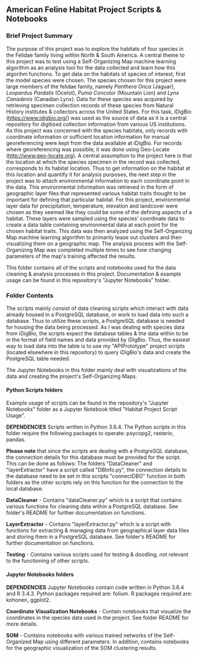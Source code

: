 ## American Feline Habitat Project Scripts & Notebooks
### Brief Project Summary
The purpose of this project was to explore the habitats of four species in the Felidae family living within North & South America. A central theme to this project was to test using a Self-Organizing Map machine learning algorithm as an analysis tool for the data collected and learn how this algorihm functions.
To get data on the habitats of species of interest, first the model species were chosen.
The species chosen for this project were large members of the felidae family, namely *Panthera Onca* (Jaguar), *Leopardus Pardalis* (Ocelot), *Puma Concolor* (Mountain Lion) and *Lynx Canadenis* (Canadian Lynx).
Data for these species was acquired by retrieving specimen collection records of these species from Natural History institutes & collectors across the United States.
For this task, iDigBio (https://www.idigbio.org/) was used as the source of data as it is a central repository for digitized collection information from various US institutions.
As this project was concerned with the species habitats, only records with coordinate information or sufficient location information for manual georeferencing were kept from the data available at iDigBio.
For records where georeferencing was possible, it was done using Geo-Locate (http://www.geo-locate.org). A central assumption to the project here is that the location at which the species specimen in the record was collected, corresponds to its habitat location.
Thus to get information on the habitat at this location and quantify it for analysis purposes, the next step in the project was to attach environmental information to each coordinate point in the data.
This environmental information was retrieved in the form of geographic layer files that represented various habitat traits thought to be important for defining that particular habitat.
For this project, environmental layer data for precipitation, temperature, elevation and landcover were chosen as they seemed like they could be some of the defining aspects of a habitat.
These layers were sampled using the species' coordinate data to create a data table containing environmental data at each point for the chosen habitat traits.
This data was then analyzed using the Self-Organizing Map machine learning algorithm to primarily tease out clusters and then visualizing them on a geographic map.
The analysis process with the Self-Organizing Map was completed multiple times to see how changing parameters of the map's training affected the results.

This folder contains all of the scripts and notebooks used for the data cleaning & analysis processes in this project. Documentation & example usage can be found in this repository's "Jupyter Notebooks" folder.

### Folder Contents

The scripts mainly consist of data cleaning scripts which interact with data already housed in a PostgreSQL database, or work to load data into such a database.
Thus to utilize these scripts, a PostgreSQL database is needed for housing the data being processed.
As I was dealing with species data from iDigBio, the scripts expect the database tables & the data within to be in the format of field names and data provided by iDigBio.
Thus, the easiest way to load data into the table is to use my "APIPrototype" project scripts (located elsewhere in this repository) to query iDigBio's data and create the PostgreSQL table needed.

The Jupyter Notebooks in this folder mainly deal with visualizations of the data and creating the project's Self-Organizing Maps.

#### Python Scripts folders
Example usage of scripts can be found in the repository's "Jupyter Notebooks" folder as a Jupyter Notebook titled "Habitat Project Script Usage".


**DEPENDENCIES** Scripts written in Python 3.6.4. The Python scripts in this folder require the following packages to operate: 
psycopg2, rasterio, pandas.

**Please note** that since the scripts are dealing with a PostgreSQL database, the connection details for this database
must be provided for the script. This can be done as follows: The folders "DataCleaner" and "layerExtractor" have a script 
called "DBInfo.py", the connection details to the database need to be set in this scripts "connectDB()" function in both
folders as the other scripts rely on this function for the connection to the local database.


**DataCleaner** - Contains "dataCleaner.py" which is a script that contains various functions for cleaning data within a PostgreSQL database. See folder's README for further documentation on functions.

**LayerExtractor** - Contains "layerExtractor.py" which is a script with functions for extracting & managing data from geographical layer data files and storing them in a PostgreSQL database. See folder's README for further documentation on functions.

**Testing** - Contains various scripts used for testing & doodling, not relevant to the functioning of other scripts.


#### Jupyter Notebooks folders
**DEPENDENCIES** Jupyter Notebooks contain code written in Python 3.6.4 and R 3.4.3. Python packages required are: folium. R packages required are: kohonen, ggplot2.

**Coordinate Visualization Notebooks** - Contain notebooks that visualize the coordinates in the species data used in the project. See folder README for more details.

**SOM** - Contains notebooks with various trained networks of the Self-Organized Map using different parameters. In addition, contains notebooks for the geographic visualization of the SOM clustering results.


